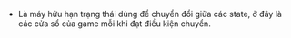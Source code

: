 - Là máy hữu hạn trạng thái dùng để chuyển đổi giữa các state, ở đây là các cửa sổ của game mỗi khi đạt điều kiện chuyển.